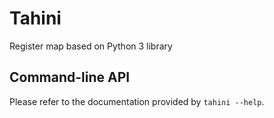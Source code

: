 # Tahini

Register map based on Python 3 library

## Command-line API

Please refer to the documentation provided by `tahini --help`.